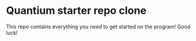 # Quantium starter repo clone
This repo contains everything you need to get started on the program! Good luck!
